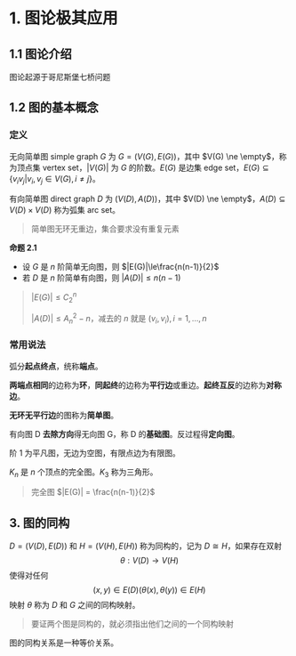 # 1. 图论极其应用

## 1.1 图论介绍

图论起源于哥尼斯堡七桥问题

## 1.2 图的基本概念

### 定义

无向简单图 simple graph $G$ 为 $G=(V(G),E(G))$，其中 $V(G) \ne \empty$，称为顶点集 vertex set，$|V(G)|$ 为 $G$ 的阶数。$E(G)$ 是边集 edge set，$E(G) \subseteq \{v_iv_j|v_i,v_j\in V(G),i \ne j\}$。

有向简单图 direct graph $D$ 为 $(V(D),A(D))$，其中 $V(D) \ne \empty$，$A(D) \subseteq V(D) \times V(D)$ 称为弧集 arc set。

> 简单图无环无重边，集合要求没有重复元素

**命题 2.1** 

- 设 $G$ 是 $n$ 阶简单无向图，则 $|E(G)|\le\frac{n(n-1)}{2}$ 
- 若 $D$ 是 $n$ 阶简单有向图，则 $|A(D)| \le n(n-1)$ 

> $|E(G)| \le C_2^n$ 
>
> $|A(D)| \le A_n^2 - n$，减去的 $n$ 就是 $(v_i,v_i),i=1,\dots,n$ 

### 常用说法

弧分**起点终点**，统称**端点**。

**两端点相同**的边称为**环**，**同起终**的边称为**平行边**或重边。**起终互反**的边称为**对称边**。

**无环无平行边**的图称为**简单图**。

有向图 D **去除方向**得无向图 G，称 D 的**基础图**。反过程得**定向图**。

阶 1 为平凡图，无边为空图，有限点边为有限图。

$K_n$ 是 $n$ 个顶点的完全图。$K_3$ 称为三角形。

> 完全图 $|E(G)| = \frac{n(n-1)}{2}$ 

## 3. 图的同构

$D=(V(D),E(D))$ 和 $H=(V(H),E(H))$ 称为同构的，记为 $D\cong H$，如果存在双射
$$
\theta:V(D)\to V(H)
$$
使得对任何
$$
(x,y)\in E(D)(\theta(x),\theta(y))\in E(H)
$$
映射 $\theta$ 称为 $D$ 和 $G$ 之间的同构映射。

> 要证两个图是同构的，就必须指出他们之间的一个同构映射

图的同构关系是一种等价关系。

